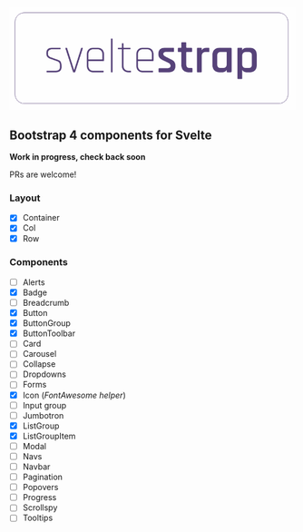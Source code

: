 ![Logo](./logo.png)

## Bootstrap 4 components for Svelte

**Work in progress, check back soon**

PRs are welcome!


### Layout

* [x] Container
* [x] Col
* [x] Row

### Components

* [ ] Alerts
* [x] Badge
* [ ] Breadcrumb
* [x] Button
* [x] ButtonGroup
* [x] ButtonToolbar
* [ ] Card
* [ ] Carousel
* [ ] Collapse
* [ ] Dropdowns
* [ ] Forms
* [x] Icon (_FontAwesome helper_)
* [ ] Input group
* [ ] Jumbotron
* [x] ListGroup
* [x] ListGroupItem
* [ ] Modal
* [ ] Navs
* [ ] Navbar
* [ ] Pagination
* [ ] Popovers
* [ ] Progress
* [ ] Scrollspy
* [ ] Tooltips
